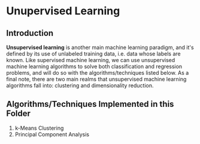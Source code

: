 # Unupervised Learning

## Introduction
**Unsupervised learning** is another main machine learning paradigm, and it's defined by its use of unlabeled training data, i.e. data whose labels are known. Like supervised machine learning, we can use unsupervised machine learning algorithms to solve both classification and regression problems, and will do so with the algorithms/techniques listed below. As a final note, there are two main realms that unsupervised machine learning algorithms fall into: clustering and dimensionality reduction.

## Algorithms/Techniques Implemented in this Folder

1. k-Means Clustering
2. Principal Component Analysis